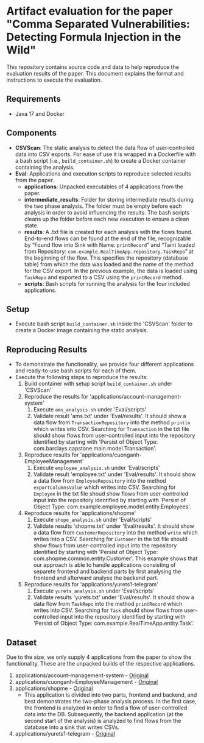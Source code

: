 # Artifact evaluation for the paper "Comma Separated Vulnerabilities: Detecting Formula Injection in the Wild"

This repository contains source code and data to help reproduce the evaluation results of the paper.
This document explains the format and instructions to execute the evaluation.


## Requirements
- Java 17 and Docker

## Components
- **CSVScan**: The static analysis to detect the data flow of user-controlled data into CSV exports. For ease of use it is wrapped in a Dockerfile with a bash script (i.e., `build_container.sh`) to create a Docker container containing the analysis.
- **Eval**: Applications and execution scripts to reproduce selected results from the paper.
    - **applications**: Unpacked executables of 4 applications from the paper.
    - **intermediate_results**: Folder for storing intermediate results during the two phase analysis. The folder must be empty before each analysis in order to avoid influencing the results. The bash scripts cleans up the folder before each new execution to ensure a clean state.
    - **results**: A .txt file is created for each analysis with the flows found. End-to-end flows can be found at the end of the file, recognizable by “Found flow into Sink with Name: `printRecord`” and “Taint loaded from Repository: `com.example.RealTimeApp.repository.TaskRepo`” at the beginning of the flow. This specifies the repository (database table) from which the data was loaded and the name of the method for the CSV export. In the previous example, the data is loaded using `TaskRepo` and exported to a CSV using the `printRecord` method.
    - **scripts**: Bash scripts for running the analysis for the four included applications. 


## Setup
- Execute bash script `build_container.sh` inside the 'CSVScan' folder to create a Docker image containing the static analysis.


## Reproducing Results
- To demonstrate the functionality, we provide four different applications and ready-to-use bash scripts for each of them.
- Execute the following steps to reproduce the results:
    1. Build container with setup script `build_container.sh` under 'CSVScan'
    2. Reproduce the results for 'applications/account-management-system'
        1. Execute `ams_analysis.sh` under 'Eval/scripts'
        2. Validate result 'ams.txt' under 'Eval/results'. It should show a data flow from `TransactionRepository` into the method `println` which writes into CSV. Searching for `Transaction` in the txt file should show flows from user-controlled input into the repository identified by starting with 'Persist of Object Type: com.barclays.capstone.main.model.Transaction'.
    3. Reproduce results for 'applications/cuonganh-EmployeeManagement'
        1. Execute `employee_analysis.sh` under 'Eval/scripts'
        2. Validate result 'employee.txt' under 'Eval/results'. It should show a data flow from `EmployeeRepository` into the method `exportColumnsValue` which writes into CSV. Searching for `Employee` in the txt file shoud show flows from user-controlled input into the repository identified by starting with 'Persist of Object Type: com.example.employee.model.entity.Employees'.
    4. Reproduce results for 'applications/shopme'
        1. Execute `shope_analysis.sh` under 'Eval/scripts'
        2. Validate results 'shopme.txt' under 'Eval/results'. It should show a data flow from `CustomerRepository` into the method `write` which writes into a CSV. Searching for `Customer` in the txt file should show flows from user-controlled input into the repository identified by starting with 'Persist of Object Type: com.shopme.common.entity.Customer'. This example shows that our approach is able to handle applications consisting of separete frontend and backend parts by first analysing the frontend and afterward analyse the backend part.
    5. Reproduce results for 'applications/yurets1-telegram'
        1. Execute `yurets_analysis.sh` under 'Eval/scripts'
        2. Validate results 'yurets.txt' under 'Eval/results'. It should show a data flow from `TaskRepo` into the method `printRecord` which writes into CSV. Searching for `Task` should show flows from user-controlled input into the repository identified by starting with 'Persist of Object Type: com.example.RealTimeApp.entity.Task'.

## Dataset
Due to the size, we only supply 4 applications from the paper to show the functionality.
These are the unpacked builds of the respective applications.

1. applications/account-management-system - [Original](https://github.com/ags4436/account-management-system)
2. applications/cuonganh-EmployeeManagement - [Original](https://github.com/cuonganh/EmployeeManagement)
3. applications/shopme - [Original](https://github.com/Rapter1990/Shopme)
    - This application is divided into two parts, frontend and backend, and best demonstrates the two-phase analysis process. In the first case, the frontend is analyzed in order to find a flow of user-controlled data into the DB. Subsequently, the backend application (at the second start of the analysis) is analyzed to find flows from the database into a sink that writes CSVs. 
4. applications/yurets1-telegram - [Original](https://github.com/yurets1/telegram)
